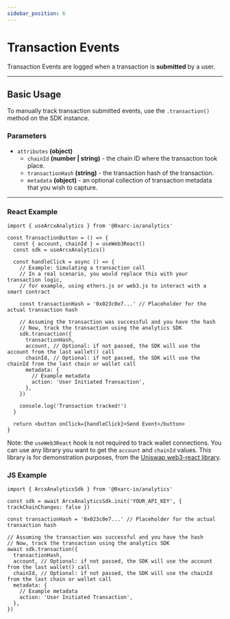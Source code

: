 ```yaml
---
sidebar_position: 6
---
```


# Transaction Events

Transaction Events are logged when a transaction is **submitted** by a user.

---

## Basic Usage

To manually track transaction submitted events, use the `.transaction()` method on the SDK instance.

### Parameters

- `attributes` **(object)**
  - `chainId` **(number | string)** - the chain ID where the transaction took place.
  - `transactionHash` **(string)** - the transaction hash of the transaction.
  - `metadata` **(object)** - an optional collection of transaction metadata that you wish to capture.

---

### React Example

```tsx
import { useArcxAnalytics } from '@0xarc-io/analytics'

const TransactionButton = () => {
  const { account, chainId } = useWeb3React()
  const sdk = useArcxAnalytics()

  const handleClick = async () => {
    // Example: Simulating a transaction call
    // In a real scenario, you would replace this with your transaction logic,
    // for example, using ethers.js or web3.js to interact with a smart contract

    const transactionHash = '0x023c0e7...' // Placeholder for the actual transaction hash

    // Assuming the transaction was successful and you have the hash
    // Now, track the transaction using the analytics SDK
    sdk.transaction({
      transactionHash,
      account, // Optional: if not passed, the SDK will use the account from the last wallet() call
      chainId, // Optional: if not passed, the SDK will use the chainId from the last chain or wallet call
      metadata: {
        // Example metadata
        action: 'User Initiated Transaction',
      },
    })

    console.log('Transaction tracked!')
  }

  return <button onClick={handleClick}>Send Event</button>
}
```

Note: the `useWeb3React` hook is not required to track wallet connections. You can use any library you want to get the `account` and `chainId` values. This library is for demonstration purposes, from the [Uniswap web3-react library](https://github.com/Uniswap/web3-react).

### JS Example

```tsx
import { ArcxAnalyticsSdk } from '@0xarc-io/analytics'

const sdk = await ArcxAnalyticsSdk.init('YOUR_API_KEY', { trackChainChanges: false })

const transactionHash = '0x023c0e7...' // Placeholder for the actual transaction hash

// Assuming the transaction was successful and you have the hash
// Now, track the transaction using the analytics SDK
await sdk.transaction({
  transactionHash,
  account, // Optional: if not passed, the SDK will use the account from the last wallet() call
  chainId, // Optional: if not passed, the SDK will use the chainId from the last chain or wallet call
  metadata: {
    // Example metadata
    action: 'User Initiated Transaction',
  },
})
```
